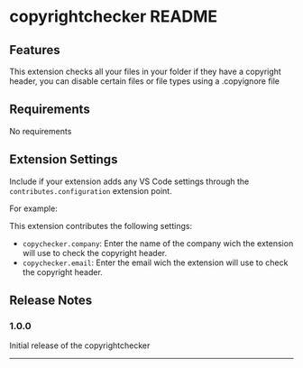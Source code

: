 # copyrightchecker README

## Features

This extension checks all your files in your folder if they have a copyright header, you can disable certain files or file types using a .copyignore file

## Requirements

No requirements

## Extension Settings

Include if your extension adds any VS Code settings through the `contributes.configuration` extension point.

For example:

This extension contributes the following settings:

* `copychecker.company`: Enter the name of the company wich the extension will use to check the copyright header.
* `copychecker.email`: Enter the email wich the extension will use to check the copyright header.

## Release Notes

### 1.0.0

Initial release of the copyrightchecker

---
